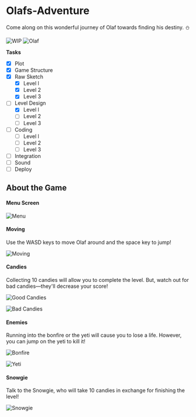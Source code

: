 # Olafs-Adventure

Come along on this wonderful journey of Olaf towards finding his destiny. ⛄

![WIP](https://thumbs.gfycat.com/TintedFemaleFieldspaniel-max-1mb.gif) ![Olaf](https://media.tenor.com/images/b0cf79786a96df80f3983f593e177dba/tenor.gif)

**Tasks**

- [x] Plot
- [x] Game Structure
- [x] Raw Sketch
  - [x] Level l
  - [x] Level 2
  - [x] Level 3
- [ ] Level Design
  - [x] Level l
  - [ ] Level 2
  - [ ] Level 3
- [ ] Coding
  - [ ] Level l
  - [ ] Level 2
  - [ ] Level 3
- [ ] Integration
- [ ] Sound
- [ ] Deploy

## About the Game

#### Menu Screen


![Menu](https://user-images.githubusercontent.com/37784817/111823117-8f9e3b00-88b2-11eb-8a6d-ff44da0c54a7.gif)


#### Moving


Use the WASD keys to move Olaf around and the space key to jump!


![Moving](https://user-images.githubusercontent.com/37784817/111824208-e5271780-88b3-11eb-898d-92fa1696f2c3.gif)

#### Candies


Collecting 10 candies will allow you to complete the level. But, watch out for bad candies—they'll decrease your score!


![Good Candies](https://user-images.githubusercontent.com/37784817/111824683-83b37880-88b4-11eb-92e5-c9fe47f4f121.gif)

![Bad Candies](https://user-images.githubusercontent.com/37784817/111824625-74342f80-88b4-11eb-9de3-7e8420d653c6.gif)

#### Enemies


Running into the bonfire or the yeti will cause you to lose a life. However, you can jump on the yeti to kill it!


![Bonfire](https://user-images.githubusercontent.com/37784817/111824805-a80f5500-88b4-11eb-8604-beb68bc8cf1d.gif)

![Yeti](https://user-images.githubusercontent.com/37784817/111825179-279d2400-88b5-11eb-94fc-70d6f515761d.gif)


#### Snowgie


Talk to the Snowgie, who will take 10 candies in exchange for finishing the level!


![Snowgie](https://user-images.githubusercontent.com/37784817/111823527-0d624680-88b3-11eb-9f12-c3b71ac00858.gif)
